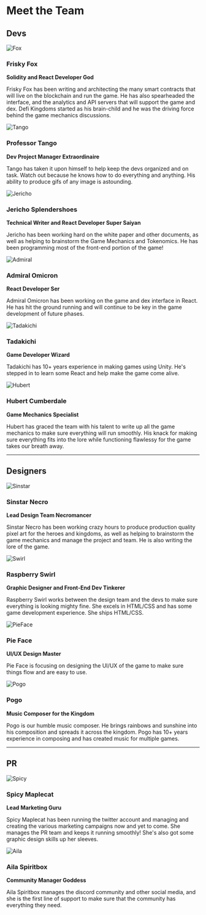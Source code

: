 # Meet the Team

## Devs

![Fox](https://dfk-hv.b-cdn.net/website-media/images/fox-100.gif)
### Frisky Fox
**Solidity and React Developer God**

Frisky Fox has been writing and architecting the many smart contracts that will live on the blockchain and run the game. He has also spearheaded the interface, and the analytics and API servers that will support the game and dex. Defi Kingdoms started as his brain-child and he was the driving force behind the game mechanics discussions.

![Tango](https://dfk-hv.b-cdn.net/website-media/images/tango-100.gif)
### Professor Tango
**Dev Project Manager Extraordinaire**

Tango has taken it upon himself to help keep the devs organized and on task. Watch out because he knows how to do everything and anything. His ability to produce gifs of any image is astounding.

![Jericho](https://dfk-hv.b-cdn.net/website-media/images/jericho-100.png)
### Jericho Splendershoes
**Technical Writer and React Developer Super Saiyan**

Jericho has been working hard on the white paper and other documents, as well as helping to brainstorm the Game Mechanics and Tokenomics. He has been programming most of the front-end portion of the game!

![Admiral](https://dfk-hv.b-cdn.net/website-media/images/admiral-100.gif)
### Admiral Omicron
**React Developer Ser**

Admiral Omicron has been working on the game and dex interface in React. He has hit the ground running and will continue to be key in the game development of future phases.

![Tadakichi](https://dfk-hv.b-cdn.net/website-media/images/tadakichi-100.gif)
### Tadakichi
**Game Developer Wizard**

Tadakichi has 10+ years experience in making games using Unity. He's stepped in to learn some React and help make the game come alive.

![Hubert](https://dfk-hv.b-cdn.net/website-media/images/hubert-100.gif)
### Hubert Cumberdale
**Game Mechanics Specialist**

Hubert has graced the team with his talent to write up all the game mechanics to make sure everything will run smoothly. His knack for making sure everything fits into the lore while functioning flawlessy for the game takes our breath away.

---

## Designers

![Sinstar](https://dfk-hv.b-cdn.net/website-media/images/sinstar-100.gif)
### Sinstar Necro
**Lead Design Team Necromancer**

Sinstar Necro has been working crazy hours to produce production quality pixel art for the heroes and kingdoms, as well as helping to brainstorm the game mechanics and manage the project and team. He is also writing the lore of the game.

![Swirl](https://dfk-hv.b-cdn.net/website-media/images/raspberry2.gif)
### Raspberry Swirl
**Graphic Designer and Front-End Dev Tinkerer**

Raspberry Swirl works between the design team and the devs to make sure everything is looking mighty fine. She excels in HTML/CSS and has some game development experience. She ships HTML/CSS.

![PieFace](https://dfk-hv.b-cdn.net/website-media/images/pie-face-100.png)
### Pie Face
**UI/UX Design Master**

Pie Face is focusing on designing the UI/UX of the game to make sure things flow and are easy to use.

![Pogo](https://dfk-hv.b-cdn.net/website-media/images/pogo-100.gif)
### Pogo
**Music Composer for the Kingdom**

Pogo is our humble music composer. He brings rainbows and sunshine into his composition and spreads it across the kingdom. Pogo has 10+ years experience in composing and has created music for multiple games.

---

## PR

![Spicy](https://dfk-hv.b-cdn.net/website-media/images/spicy-maple-cat-100.gif)
### Spicy Maplecat
**Lead Marketing Guru**

Spicy Maplecat has been running the twitter account and managing and creating the various marketing campaigns now and yet to come. She manages the PR team and keeps it running smoothly! She's also got some graphic design skills up her sleeves.

![Aila](https://dfk-hv.b-cdn.net/website-media/images/aila-100.png)
### Aila Spiritbox
**Community Manager Goddess**

Aila Spiritbox manages the discord community and other social media, and she is the first line of support to make sure that the community has everything they need.
